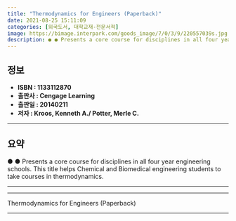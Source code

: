 ```yaml
---
title: "Thermodynamics for Engineers (Paperback)"
date: 2021-08-25 15:11:09
categories: [외국도서, 대학교재-전문서적]
image: https://bimage.interpark.com/goods_image/7/0/3/9/220557039s.jpg
description: ● ● Presents a core course for disciplines in all four year engineering schools. This title helps Chemical and Biomedical engineering students to take courses
---
```


## **정보**

- **ISBN : 1133112870**
- **출판사 : Cengage Learning**
- **출판일 : 20140211**
- **저자 : Kroos, Kenneth A./ Potter, Merle C.**

------



## **요약**

●  ●  Presents a core course for disciplines in all four year engineering schools. This title helps Chemical and Biomedical engineering students to take courses in thermodynamics.

------



------


Thermodynamics for Engineers (Paperback) 

------


